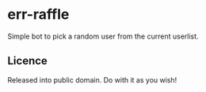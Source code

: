 err-raffle
==========

Simple bot to pick a random user from the current userlist.

Licence
-------

Released into public domain. Do with it as you wish!

